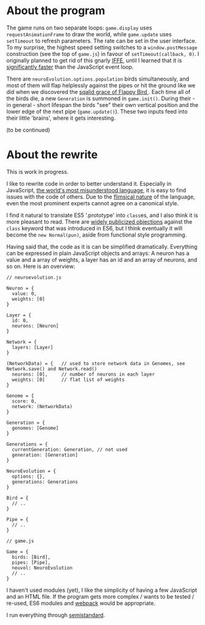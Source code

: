 # About the program

The game runs on two separate loops: `game.display` uses `requestAnimationFrame` to draw the world,
while `game.update` uses `setTimeout` to refresh parameters. The rate can be set in the user interface. To my surprise, the highest speed setting switches to a `window.postMessage` construction (see the top of `game.js`) in favour of `setTimeout(callback, 0)`. I originally planned to get rid of this gnarly  [IFFE](https://en.wikipedia.org/wiki/Immediately-invoked_function_expression), until I learned that it is [significantly faster](https://dbaron.org/log/20100309-faster-timeouts) than the JavaScript event loop.

There are `neuroEvolution.options.population` birds simultaneously, and most of them will flap helplessly against the pipes or hit the ground like we did when we discovered the [sqalid grace of Flappy Bird ](https://www.theatlantic.com/technology/archive/2014/02/the-squalid-grace-of-flappy-bird/283526/). Each time all of the birds die, a new `Generation` is summoned in `game.init()`. During their - in general - short lifespan the birds "see" their own vertical position and the lower edge of the next pipe (`game.update()`).
These two inputs feed into their little 'brains', where it gets interesting.

(to be continued)  

# About the rewrite

This is work in progress.

I like to rewrite code in order to better understand it. Especially in JavaScript, [the world's most misunderstood language](http://www.crockford.com/javascript/javascript.html), it is easy to find issues with the code of others. Due to the [flimsical nature](https://www.w3.org/community/webed/wiki/A_Short_History_of_JavaScript) of the language, even the most prominent experts cannot agree on a canonical style.

I find it natural to translate ES5 '.prototype' into `class`es, and I also think it is more pleasant to read. There are [widely publicized  objections](https://medium.com/javascript-scene/how-to-fix-the-es6-class-keyword-2d42bb3f4caf) against the `class` keyword that was introduced in ES6, but I think eventually it will become the `new Normal(pun)`, aside from functional style programming.

Having said that, the code as it is can be simplified dramatically. Everything can be expressed in plain JavaScript objects and arrays: A neuron has a value and a array of weights, a layer has an id and an array of neurons, and so on. Here is an overview:    

```
// neuroevolution.js

Neuron = {
  value: 0,
  weights: [0]
}

Layer = {
  id: 0,
  neurons: [Neuron]
}

Network = {
  layers: [Layer]
}

(NetworkData) = {   // used to store network data in Genomes, see Network.save() and Network.read()
  neurons: [0],     // number of neurons in each layer
  weights: [0]      // flat list of weights
}

Genome = {
  score: 0,
  network: (NetworkData)
}

Generation = {
  genomes: [Genome]
}

Generations = {
  currentGeneration: Generation, // not used
  generation: [Generation]
}

NeuroEvolution = {
  options: {},
  generations: Generations
}

Bird = {
  // ..
}

Pipe = {
  // ..
}

// game.js

Game = {
  birds: [Bird],
  pipes: [Pipe],
  neuvol: NeuroEvolution
  // ..
}
```

I haven't used modules (yet), I like the simplicity of having a few JavaScript and an HTML file. If the program gets more complex / wants to be tested / re-used, ES6 modules and [webpack](https://webpack.js.org/) would be appropriate.

I run everything through [semistandard](https://github.com/Flet/semistandard).
